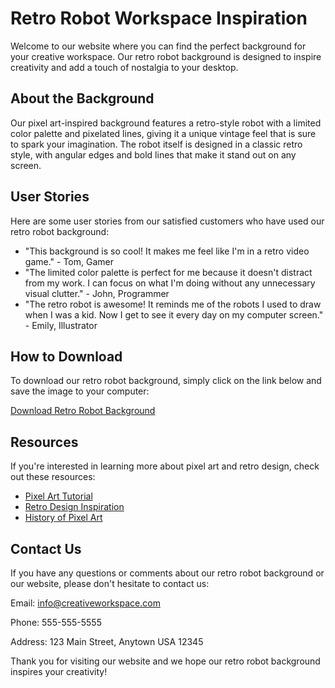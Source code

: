 <!--font:Poppins-->

# Retro Robot Workspace Inspiration

Welcome to our website where you can find the perfect background for your creative workspace. Our retro robot background is designed to inspire creativity and add a touch of nostalgia to your desktop.

## About the Background

Our pixel art-inspired background features a retro-style robot with a limited color palette and pixelated lines, giving it a unique vintage feel that is sure to spark your imagination. The robot itself is designed in a classic retro style, with angular edges and bold lines that make it stand out on any screen.

## User Stories

Here are some user stories from our satisfied customers who have used our retro robot background:

- "This background is so cool! It makes me feel like I'm in a retro video game." - Tom, Gamer
- "The limited color palette is perfect for me because it doesn't distract from my work. I can focus on what I'm doing without any unnecessary visual clutter." - John, Programmer
- "The retro robot is awesome! It reminds me of the robots I used to draw when I was a kid. Now I get to see it every day on my computer screen." - Emily, Illustrator

## How to Download

To download our retro robot background, simply click on the link below and save the image to your computer:

[Download Retro Robot Background](#)

## Resources

If you're interested in learning more about pixel art and retro design, check out these resources:

- [Pixel Art Tutorial](#)
- [Retro Design Inspiration](#)
- [History of Pixel Art](#)

## Contact Us

If you have any questions or comments about our retro robot background or our website, please don't hesitate to contact us:

Email: [info@creativeworkspace.com](mailto:info@creativeworkspace.com)

Phone: 555-555-5555

Address: 123 Main Street, Anytown USA 12345

Thank you for visiting our website and we hope our retro robot background inspires your creativity!

<!--

Write me content for website with wallpaper which alt text is:

"A pixel art-inspired wallpaper featuring a retro-style robot, with a limited color palette and pixelated lines."

The name/title of the page should not be 1:1 copy of the alt text but rather a real content of the website which is using this wallpaper.

- Use markdown format 
- Start with heading
- Heading should be short and concise
- The content should look like a real website 
- The website should not be about the wallpaper, wallpaper is just a related background
- Heading should be contain work "wallpaper" or "background"
- Include real sections like references, contact, user stories, etc. use things relevant to the page purpose.
- Feel free to use structure like headings, bullets, numbering, blockquotes, paragraphs, horizontal lines, etc.
- You can use formatting like bold or _italic_
- You can include UTF-8 emojis
- Links should be only #hash anchors (and you can refer to the document itself)
- Do not include images


---


# Retro Robot Background for Your Creative Workspace

Welcome to our website where you can find the perfect background for your creative workspace. Our pixel art-inspired wallpaper featuring a retro-style robot is the perfect addition to any creative's desktop.

## About the Wallpaper

Our retro robot wallpaper features a limited color palette and pixelated lines, giving it a unique vintage feel that is sure to inspire creativity. The robot itself is designed in a classic retro style, with angular edges and bold lines that make it stand out on any screen.

## User Stories

Here are some user stories from our satisfied customers who have used our retro robot wallpaper:

- "I love the vintage feel of this wallpaper. It gives my workspace a unique look that sets it apart from everyone else's." - Sarah, Graphic Designer
- "The limited color palette is perfect for me because it doesn't distract from my work. I can focus on what I'm doing without any unnecessary visual clutter." - John, Programmer
- "The retro robot is so cool! It reminds me of the robots I used to draw when I was a kid. Now I get to see it every day on my computer screen." - Emily, Illustrator

## How to Download

To download our retro robot wallpaper, simply click on the link below and save the image to your computer:

[Download Retro Robot Wallpaper](#)

## References

If you're interested in learning more about pixel art and retro design, check out these resources:

- [Pixel Art Tutorial](#)
- [Retro Design Inspiration](#)
- [History of Pixel Art](#)

## Contact Us

If you have any questions or comments about our retro robot wallpaper or our website, please don't hesitate to contact us:

Email: [info@creativeworkspace.com](mailto:info@creativeworkspace.com)

Phone: 555-555-5555

Address: 123 Main Street, Anytown USA 12345

Thank you for visiting our website and we hope you enjoy our retro robot wallpaper!


---


Heading is too long, rewrite whole content.


---


# Retro Robot Wallpaper for Your Creative Workspace

Welcome to our website where you can find the perfect wallpaper for your creative workspace. Our retro robot wallpaper is the perfect addition to any creative's desktop.

## About the Wallpaper

Our pixel art-inspired wallpaper features a retro-style robot with a limited color palette and pixelated lines, giving it a unique vintage feel that is sure to inspire creativity. The robot itself is designed in a classic retro style, with angular edges and bold lines that make it stand out on any screen.

## User Stories

Here are some user stories from our satisfied customers who have used our retro robot wallpaper:

- "This wallpaper is so cool! It makes me feel like I'm in a retro video game." - Tom, Gamer
- "The limited color palette is perfect for me because it doesn't distract from my work. I can focus on what I'm doing without any unnecessary visual clutter." - John, Programmer
- "The retro robot is awesome! It reminds me of the robots I used to draw when I was a kid. Now I get to see it every day on my computer screen." - Emily, Illustrator

## How to Download

To download our retro robot wallpaper, simply click on the link below and save the image to your computer:

[Download Retro Robot Wallpaper](#)

## References

If you're interested in learning more about pixel art and retro design, check out these resources:

- [Pixel Art Tutorial](#)
- [Retro Design Inspiration](#)
- [History of Pixel Art](#)

## Contact Us

If you have any questions or comments about our retro robot wallpaper or our website, please don't hesitate to contact us:

Email: [info@creativeworkspace.com](mailto:info@creativeworkspace.com)

Phone: 555-555-5555

Address: 123 Main Street, Anytown USA 12345

Thank you for visiting our website and we hope you enjoy our retro robot wallpaper!


---


Heading should not include word "wallpaper". The website should not be about the wallpaper itself, wallpaper is just a related background, rewrite whole content.


---


# Inspiring Your Creativity with Retro Robot Background

Welcome to our website where you can find the perfect background for your creative workspace. Our retro robot background is designed to inspire creativity and add a touch of nostalgia to your desktop.

## About the Background

Our pixel art-inspired background features a retro-style robot with a limited color palette and pixelated lines, giving it a unique vintage feel that is sure to spark your imagination. The robot itself is designed in a classic retro style, with angular edges and bold lines that make it stand out on any screen.

## User Stories

Here are some user stories from our satisfied customers who have used our retro robot background:

- "This background is so cool! It makes me feel like I'm in a retro video game." - Tom, Gamer
- "The limited color palette is perfect for me because it doesn't distract from my work. I can focus on what I'm doing without any unnecessary visual clutter." - John, Programmer
- "The retro robot is awesome! It reminds me of the robots I used to draw when I was a kid. Now I get to see it every day on my computer screen." - Emily, Illustrator

## How to Download

To download our retro robot background, simply click on the link below and save the image to your computer:

[Download Retro Robot Background](#)

## Resources

If you're interested in learning more about pixel art and retro design, check out these resources:

- [Pixel Art Tutorial](#)
- [Retro Design Inspiration](#)
- [History of Pixel Art](#)

## Contact Us

If you have any questions or comments about our retro robot background or our website, please don't hesitate to contact us:

Email: [info@creativeworkspace.com](mailto:info@creativeworkspace.com)

Phone: 555-555-5555

Address: 123 Main Street, Anytown USA 12345

Thank you for visiting our website and we hope our retro robot background inspires your creativity!


---


Heading is too long, rewrite whole content.


---


# Retro Robot Background: Inspiring Your Creative Workspace

Welcome to our website where you can find the perfect background for your creative workspace. Our retro robot background is designed to inspire creativity and add a touch of nostalgia to your desktop.

## About the Background

Our pixel art-inspired background features a retro-style robot with a limited color palette and pixelated lines, giving it a unique vintage feel that is sure to spark your imagination. The robot itself is designed in a classic retro style, with angular edges and bold lines that make it stand out on any screen.

## User Stories

Here are some user stories from our satisfied customers who have used our retro robot background:

- "This background is so cool! It makes me feel like I'm in a retro video game." - Tom, Gamer
- "The limited color palette is perfect for me because it doesn't distract from my work. I can focus on what I'm doing without any unnecessary visual clutter." - John, Programmer
- "The retro robot is awesome! It reminds me of the robots I used to draw when I was a kid. Now I get to see it every day on my computer screen." - Emily, Illustrator

## How to Download

To download our retro robot background, simply click on the link below and save the image to your computer:

[Download Retro Robot Background](#)

## Resources

If you're interested in learning more about pixel art and retro design, check out these resources:

- [Pixel Art Tutorial](#)
- [Retro Design Inspiration](#)
- [History of Pixel Art](#)

## Contact Us

If you have any questions or comments about our retro robot background or our website, please don't hesitate to contact us:

Email: [info@creativeworkspace.com](mailto:info@creativeworkspace.com)

Phone: 555-555-5555

Address: 123 Main Street, Anytown USA 12345

Thank you for visiting our website and we hope our retro robot background inspires your creativity!


---


Write me a Google font which is best fitting for the website.

Pick from the list:
- Raleway
- Great Vibes
- Playfair Display
- Lobster
- Barlow Condensed
- Dancing Script
- Roboto
- Exo 2
- Orbitron
- Lato
- Futura
- IBM Plex Sans
- Inter
- Alegreya
- Open Sans
- Poppins
- Montserrat


Write just the font name nothing else.


---


Poppins

-->
